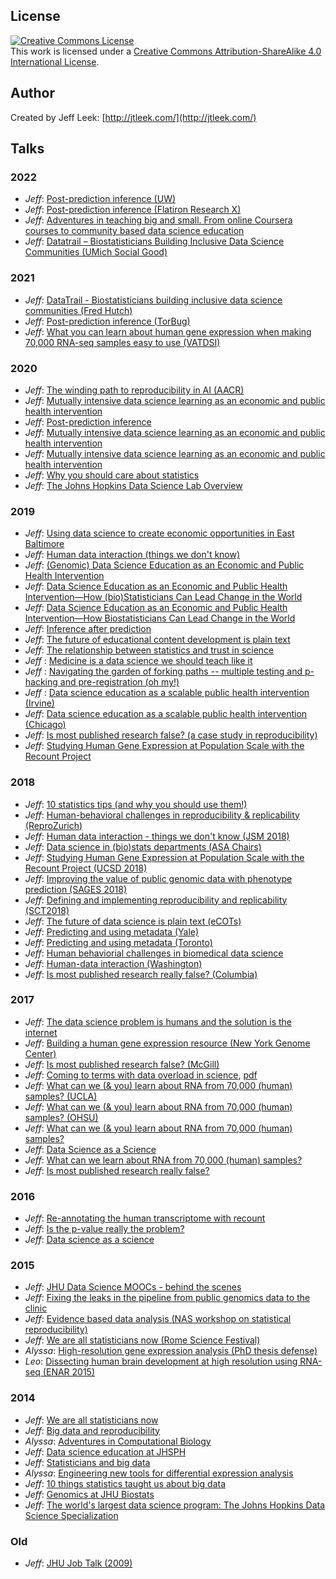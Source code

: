 ## License 

<a rel="license" href="http://creativecommons.org/licenses/by-sa/4.0/"><img alt="Creative Commons License" style="border-width:0" src="https://i.creativecommons.org/l/by-sa/4.0/88x31.png" /></a><br />This work is licensed under a <a rel="license" href="http://creativecommons.org/licenses/by-sa/4.0/">Creative Commons Attribution-ShareAlike 4.0 International License</a>.

## Author

Created by Jeff Leek: [http://jtleek.com/](http://jtleek.com/)


## Talks

### 2022

* _Jeff_: [Post-prediction inference (UW)](https://docs.google.com/presentation/d/1vOaxombdaBdggtnPX1UVsAUSq6ueuwB6eE8HNZylqf4/edit?usp=sharing)
* _Jeff_: [Post-prediction inference (Flatiron Research X)](https://docs.google.com/presentation/d/1QuEOxXoE9A55Fzt4ciBAVA99AEnRJn9jHbcKgtq_5U8/edit?usp=sharing)
* _Jeff_: [Adventures in teaching big and small. From online Coursera courses to community based data science education](https://docs.google.com/presentation/d/1O5g1T7SjPMoIvvC1_FbaZU7vqZ_riqihXFd3Uebc_ZA/edit?usp=sharing)
* _Jeff_: [Datatrail – Biostatisticians Building Inclusive Data Science Communities
 (UMich Social Good)](https://docs.google.com/presentation/d/1GfwTx3MCe32wNy6NDodMpDk5vJSLX1CqIo_E7ynTfq0/edit?usp=sharing)

### 2021

* _Jeff_: [DataTrail - Biostatisticians building inclusive data science communities (Fred Hutch)](https://docs.google.com/presentation/d/16b2qsOiRMxQBqfqUWnIToQAhMwMvHuh82WODc38Oovc/edit?usp=sharing)
* _Jeff_: [Post-prediction inference (TorBug)](https://docs.google.com/presentation/d/1P8duLvRdmJDbNdGyEHgQ98k2zsiZ7l7mQ0CrirwimHI/edit?usp=sharing)
* _Jeff_: [What you can learn about human gene expression when making 70,000 RNA-seq samples easy to use (VATDSI)
](https://docs.google.com/presentation/d/1-M07fMf7fE4aLr_vGspFQnP26nxiWS7Z1jB0Emm7PLQ/edit?usp=sharing)

### 2020

* _Jeff_: [The winding path to reproducibility in AI (AACR)](https://docs.google.com/presentation/d/16VP2Dkd3Q5LnZ9gc8814QpRF4r72ZgHg0O1HyXf89Yo/edit?usp=sharing)
* _Jeff_: [Mutually intensive data science learning as an economic and public health intervention](https://docs.google.com/presentation/d/1XT0GTYLdDxn59VRF8kbWtcbNwfiEWB3RHnrcgxbvI-E/edit?usp=sharing)
* _Jeff_: [Post-prediction inference](https://docs.google.com/presentation/d/1a85l3QOtnuO_1mjGnqEXnluk0jQXGuol_E0udQ9-fvk/edit?usp=sharing)
* _Jeff_: [Mutually intensive data science learning as an economic and public health intervention](https://docs.google.com/presentation/d/17e8r1ZpjHmLQq49JTEV5t-wR2j-8hnOpAoxuk1_-VzU/edit?usp=sharing)
* _Jeff_: [Mutually intensive data science learning as an economic and public health intervention ](https://docs.google.com/presentation/d/1siaFeo2ES6VKog3ksFF-5IUeuUbP4yUQUc0bK5JDnlQ/edit?usp=sharing)
* _Jeff_: [Why you should care about statistics](https://docs.google.com/presentation/d/1VdEM9RIBKE1lkd590q3RXB0cbghjfOWhLUtcxxnb9vM/edit?usp=sharing)
* _Jeff_: [The Johns Hopkins Data Science Lab Overview](https://docs.google.com/presentation/d/15hmde7rCTI6GKwydLchK4qgJws0uafbIoriRH_BvQfk/edit?usp=sharing)

### 2019

* _Jeff_: [Using data science to create economic opportunities in East Baltimore](https://docs.google.com/presentation/d/1ZMrlruXg5yZJPEdKVt5wyMwG89k2e8_maPuFhQwf5u0/edit?usp=sharing)
* _Jeff_: [Human data interaction (things we don't know)](https://docs.google.com/presentation/d/1_DdyJbITRwRI-iY2S6fL9EiPL28ViefHvh0lmyBh8hU/edit?usp=sharing)
* _Jeff_: [(Genomic) Data Science Education as an Economic and Public Health Intervention](https://docs.google.com/presentation/d/1nBzGsFYLaYRYfxS0bu53CjYw6Gd4lEoJACdrVW6oBjQ/edit?usp=sharing)
* _Jeff_: [Data Science Education as an Economic and Public Health Intervention—How (bio)Statisticians Can Lead Change in the World](https://docs.google.com/presentation/d/19EZ0cjULt8RKcEG1unsHL3bnV_zwzRq5Uyj9DLajQxM/edit?usp=sharing)
* _Jeff_: [Data Science Education as an Economic and Public Health Intervention—How Biostatisticians Can Lead Change in the World](https://docs.google.com/presentation/d/1MG_7HmZ1tTsepuka3NILxoAwkb3hD8_y4zA2tbWBMbU/edit?usp=sharing)
* _Jeff_: [Inference after prediction](https://docs.google.com/presentation/d/1KPwql_YeVXyUImd9ZL4w2IGUduaN6c4DEbVuLn5vif4/edit?usp=sharing)
* _Jeff_: [The future of educational content development is plain text](https://docs.google.com/presentation/d/16z5tJAJvW5bqheGr3UgfIdaugohWBuIIImif7n6x7kI/edit?usp=sharing)
* _Jeff_: [The relationship between statistics and trust in science](https://docs.google.com/presentation/d/1mWhuyCTFEJSzCqLQrRxgsdyi2h7NhIm8rSxDuOnAA5M/edit?usp=sharing)
* _Jeff_ : [Medicine is a data science we should teach like it](https://docs.google.com/presentation/d/1Rpq0AvLVBw3-sIko8GTTWr25UnD3joEqnT1WTZVmwXI/edit?usp=sharing)
* _Jeff_ : [Navigating the garden of forking paths -- multiple testing and p-hacking and pre-registration (oh my!)](https://docs.google.com/presentation/d/1HZLts6gBiTfBT09Zck7vlPAAb988gD_Ni45PCoBjUkQ/edit?usp=sharing)
* _Jeff_ : [Data science education as a scalable public health intervention (Irvine)](https://docs.google.com/presentation/d/1kaNinoJ5zIYp_WetfflXiJ3c52jvSEhUBjISHgZMAcE/edit?usp=sharing)
* _Jeff_: [Data science education as a scalable public health intervention (Chicago)](https://docs.google.com/presentation/d/1a4j7lHEDrLY8586Jk57VYrK8N43wfQlukCaVlEC9CTo/edit?usp=sharing)
* _Jeff_: [Is most published research false? (a case study in reproducibility)](https://docs.google.com/presentation/d/1c7sGP9tav6OSE50nFotc-HlS0SLlvVxK_Lcu3b_LDvA/edit?usp=sharing)
* _Jeff_: [Studying Human Gene Expression at Population Scale with the Recount Project](https://docs.google.com/presentation/d/1UdPYwoY4NaZkKdfFZfnOmDX2-W7qYb4pYZPwzFmbxRk/edit?usp=sharing)


### 2018

* _Jeff_: [10 statistics tips (and why you should use them!)](https://docs.google.com/presentation/d/1VZ_TnmyvC98lwTx5ukZm88y2dcg0S1uOIz5V8kwWSYI/edit?usp=sharing)
* _Jeff_: [Human-behavioral challenges in reproducibility & replicability (ReproZurich)](https://docs.google.com/presentation/d/1Z4knK4qz8zxMJvbk8melKkgq1qo38eqEJkJt5D37t0E/edit?usp=sharing)
* _Jeff_: [Human data interaction - things we don't know (JSM 2018)](https://docs.google.com/presentation/d/1oCbf8NHpJSQAe6LoeD--wV-KbKbdGawrLHYJqwzfj_M/edit?usp=sharing)
* _Jeff_: [Data science in (bio)stats departments (ASA Chairs)](https://docs.google.com/presentation/d/1Hayp7JQH7uy_X-GOq5vPoAR9Ver0xRJS5PrVqWb87u4/edit?usp=sharing)
* _Jeff_: [Studying Human Gene Expression at Population Scale with the Recount Project (UCSD 2018)](https://docs.google.com/presentation/d/1eixophYVMrNM479mDrCm24wRKiCNh0Xi2T6FhaNX1lQ/edit?usp=sharing)
* _Jeff_: [Improving the value of public genomic data with phenotype prediction (SAGES 2018)](https://docs.google.com/presentation/d/1iX1iNGvqqW2sWJd1a5BPEMCV1Z-cRd4Q_XIVSfWICoM/edit?usp=sharing)
* _Jeff_: [Defining and implementing reproducibility and replicability (SCT2018)](https://docs.google.com/presentation/d/1lLgk7BEo65xSHldRoaX26zao7I2cJcXKyZIJxtNq27o/edit?usp=sharing)
* _Jeff_: [The future of data science is plain text (eCOTs)](https://docs.google.com/presentation/d/13d_Pn3aOFjm0Rze9qo9K_8ZIwt4n9Hqv3yec-XAaRMI/edit?usp=sharing)
* _Jeff_: [Predicting and using metadata (Yale)](https://docs.google.com/presentation/d/1QKDIGUKrO8tZkR355_Bg5MGA4fUvr3AdICPlXXg8XoI/edit?usp=sharing)
* _Jeff_: [Predicting and using metadata (Toronto)](https://docs.google.com/presentation/d/1FgUZZU6pW91J7zH0OqrEgxfnV1Py_ZGL3ZKHfbOZskY/edit?usp=sharing)
* _Jeff_: [Human behaviorial challenges in biomedical data science](https://docs.google.com/presentation/d/1uFxTgBXe55OmU55V_uV-AawCH3eiIkHP_Y00Kzyj0jg/edit?usp=sharing)
* _Jeff_: [Human-data interaction (Washington)](https://docs.google.com/presentation/d/1nVAw7E-snu_bcCNhSlUuCP6eWYMxNBDJvsS_Ak4k0D0/edit?usp=sharing)
* _Jeff_: [Is most published research really false? (Columbia)](https://docs.google.com/presentation/d/1S9VXkcMLZZ405rMQOaIz1OyNw-43Kt5hER4wcUS1H6M/edit?usp=sharing)

### 2017


* _Jeff_: [The data science problem is humans and the solution is the internet](https://docs.google.com/presentation/d/1f2Kzwh0ObGo7TACIzCIa5GsI3UqF8Eez11RT3TdwypU/edit?usp=sharing)
* _Jeff_: [Building a human gene expression resource (New York Genome Center)](https://docs.google.com/presentation/d/1_fNKQAHe3_ALBVUyRIZ83sRIsdq9O6ygnPTyrRvRXQI/edit?usp=sharing)
* _Jeff_: [Is most published research false? (McGill)](https://docs.google.com/presentation/d/1hzdSDaPPSE9xUYZHhOVfQIRPPdwe0A9SdE7QDsK3bOA/edit?usp=sharing) 
* _Jeff_: [Coming to terms with data overload in science](https://docs.google.com/presentation/d/1diGUr8oHmJByBJy9eEvLBh3qIpUIjjy1P2TxasAWSHo/edit?usp=sharing), [pdf](https://github.com/jtleek/jtleek.github.io/files/1185814/jsm2017.pdf)
* _Jeff_: [What can we (& you) learn about RNA from 70,000 (human) samples? (UCLA)](https://docs.google.com/presentation/d/1OGOVApkE72TqCWV0aMOfiwLzzZWoH8ZCprOWs8Pz1R0/edit?usp=sharing)
* _Jeff_: [What can we (& you) learn about RNA from 70,000 (human) samples? (OHSU)](https://docs.google.com/presentation/d/1rAXyjdIvRBkRw93DinMUhfj9vs9yqfcEBctD4jO-Xgo/edit?usp=sharing)
* _Jeff_: [What can we (& you) learn about RNA from 70,000 (human) samples?](https://docs.google.com/presentation/d/1mjMF1yDGgLQW4JNgiKO7XBY7I7j2laTq1kGYo3Q1rYw/edit?usp=sharing)
* _Jeff_: [Data Science as a Science](https://docs.google.com/presentation/d/1qf4_78ArLmL6MWwchLm1HPMBft5jJfdEhpTk2UPecHo/edit?usp=sharing)
* _Jeff_: [What can we learn about RNA from 70,000 (human) samples?](https://docs.google.com/presentation/d/1GBdWeHU5HI6Fqy9NDe_6RL2oDl5HjJdsmCHSBlAk0m4/edit?usp=sharing)
* _Jeff_: [Is most published research really false?](https://docs.google.com/presentation/d/12SAKwzNs97DjcwTvIUi5husTf3EFlX_pfyxCKRjictE/edit?usp=sharing)

### 2016

* _Jeff_: [Re-annotating the human transcriptome with recount](https://docs.google.com/presentation/d/1XCLfuCD1A0ODczmg4oKK5E3n-dwh6ohHjCYSj_doqbU/edit?usp=sharing)
* _Jeff_: [Is the p-value really the problem?](https://docs.google.com/presentation/d/1nbaKvANCZkN8hbrd31R25WIfQszWFjGyiGeRaqHO1pI/edit?usp=sharing)
* _Jeff_: [Data science as a science](http://www.slideshare.net/jtleek/data-science-as-a-science)


### 2015

* _Jeff_: [JHU Data Science MOOCs - behind the scenes](http://www.slideshare.net/jtleek/jhu-data-science-moocs-behind-the-scenes)
* _Jeff_: [Fixing the leaks in the pipeline from public genomics data to the clinic](http://www.slideshare.net/jtleek/fixing-the-leaks-in-the-pipeline-from-public-genomics-data-to-the-clinic)
* _Jeff_: [Evidence based data analysis (NAS workshop on statistical reproducibility)](http://www.slideshare.net/jtleek/evidence-based-data-analysis)
* _Jeff_: [We are all statisticians now (Rome Science Festival)](http://www.slideshare.net/jtleek/leek-romesf2015)
* _Alyssa_: [High-resolution gene expression analysis (PhD thesis defense)](https://speakerdeck.com/alyssafrazee/high-resolution-gene-expression-analysis)
* _Leo_: [Dissecting human brain development at high resolution using RNA-seq (ENAR 2015)](http://www.slideshare.net/lcolladotor/dissecting-human-brain-development-at-high-resolution-using-rnaseq)


### 2014


* _Jeff_: [We are all statisticians now](https://speakerdeck.com/jtleek/we-are-all-statisticians-now)
* _Jeff_: [Big data and reproducibility](https://speakerdeck.com/jtleek/big-data-and-reproducibility/)
* _Alyssa_: [Adventures in Computational Biology](https://speakerdeck.com/alyssafrazee/adventures-in-computational-biology)
* _Jeff_: [Data science education at JHSPH](http://www.slideshare.net/jtleek/education-37613273)
* _Jeff_: [Statisticians and big data](http://www.slideshare.net/jtleek/big-data-and-statisticians)
* _Alyssa_: [Engineering new tools for differential expression analysis](https://speakerdeck.com/alyssafrazee/differential-expression-analysis-tools)
* _Jeff_: [10 things statistics taught us about big data](http://www.slideshare.net/jtleek/10-things-statistics-taught-us-about-big-data)
* _Jeff_: [Genomics at JHU Biostats](http://www.slideshare.net/jtleek/flash-talk-about-johns-hopkins-genomics)
* _Jeff_: [The world's largest data science program: The Johns Hopkins Data Science Specialization](http://www.slideshare.net/jtleek/the-largest-data-science-program-in-the-world-the-johns-hopkins-data-science-specialization)

### Old

* _Jeff_: [JHU Job Talk (2009)](http://www.slideshare.net/jtleek/jhu-feb2009)
